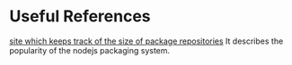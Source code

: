 # Useful References

[site which keeps track of the size of package repositories](http://www.modulecounts.com/)
It describes the popularity of the nodejs packaging system.
